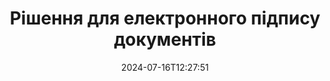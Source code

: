 ---
############################# Static ############################
layout: "family"
date:  2024-07-16T12:27:51
draft: false

product: "Signature"
product_tag: "signature"

lang: uk

############################# Head ############################
head_title: "Програми цифрового підпису C# .NET, Java, Node.js"
head_description: "Інтегруйте електронні підписи в програми .NET, Java або Node.js за допомогою GroupDocs.Signature. Підписуйте популярні формати ділових документів."

############################# Header ############################
title: "Рішення для електронного підпису документів"
description:  |
  Підписуйте цифрові документи та зображення на будь-якій платформі за допомогою наших гнучких API та рішень на основі програм для програмістів і кінцевих користувачів.

  Шукайте та змінюйте раніше додані підписи за допомогою розширених методів.

  Захистіть документи від змін за допомогою цифрових сертифікатів і контролюйте приховані метадані.

############################# Supported Platforms ###############################
supported_platforms:
  enable: true
  head_title: "Виберіть свою платформу"
  title: "Незалежність від платформи"
  description: "Бібліотека GroupDocs.Signature підтримує такі операційні системи та фреймворки:"
  details_link_title: "Вивчайте більше"

  items:
    # items loop
    - title: ".NET"
      description: GroupDocs.Signature .NET 
      color: "blue"
      tag: "net"
      link: "/signature/net/"
      features_link: "https://docs.groupdocs.com/signature/net/system-requirements/"
      features:
          # features loop
          - rows: "3"
            content: |
                    .NET Framework 4.6.2 or higher <br> .NET Core 3.0 or higher <br> .NET 6.0 or higher
      
          # features loop
          - rows: "4"
            content: |
                    Windows <br> Linux <br> Mac OS <br> Microsoft Azure
      
          # features loop
          - rows: "3"
            content: |
                    Microsoft Visual Studio <br> JetBrains Rider <br> Microsoft Visual Code
      
          # features loop
          - rows: "1"
            content: |
                    60+ file formats
      

    # items loop
    - title: "Java"
      description: GroupDocs.Signature Java
      color: "red"
      tag: "java"
      link: "/signature/java/"
      features_link: "https://docs.groupdocs.com/signature/java/system-requirements/"
      features:
          # features loop
          - rows: "3"
            content: |
                    Java 8 or higher
      
          # features loop
          - rows: "4"
            content: |
                    Windows <br> Linux <br> Mac OS
      
          # features loop
          - rows: "3"
            content: |
                    IntelliJ IDEA <br> Eclipse <br> NetBeans
      
          # features loop
          - rows: "1"
            content: |
                    60+ file formats

    # items loop
    - title: "Node.js"
      description: GroupDocs.Signature Node.js
      color: "green"
      tag: "nodejs-java"
      link: "/signature/nodejs-java/"
      features_link: "https://docs.groupdocs.com/signature/"
      features:
          # features loop
          - rows: "3"
            content: |
                    Node.js 16+ and J2SE 8.0 (1.8)+
      
          # features loop
          - rows: "4"
            content: |
                    Windows <br> Linux <br> Mac OS
      
          # features loop
          - rows: "3"
            content: |
                    Atom <br> Visual Studio Code <br> Будь-який інший текстовий редактор
      
          # features loop
          - rows: "1"
            content: |
                    60+ file formats

############################# Features ###############################
features:
  enable: true
  title: "Ключові функції GroupDocs.Signature"
  description: "Наше рішення призначене для додавання різних типів підписів до популярних форматів документів і файлів. Легко збагачуйте свої бізнес-процеси."

  items:
    # items loop
    - icon: "additional"
      title: "Збагатіть свої дані підписами"
      content: "Додайте текст, зображення, водяні знаки тощо до своїх ділових документів."

    # items loop
    - icon: "protect"
      title: "Захистіть вміст документів"
      content: "Заборонити зміну документа, скріпивши його цифровим сертифікатом."

    # items loop
    - icon: "search"
      title: "Додайте приховані дані та штрих-коди"
      content: "Використовуйте метадані для зберігання невидимої інформації або розміщуйте власні штрих-коди на сторінках."

    # items loop
    - icon: "manipulate"
      title: "Маніпулювати підписами"
      content: "Пошук, оновлення або видалення всіх підписів, які були додані раніше."

############################# Code samples ############################
code_samples:
  enable: true
  title: "Захистіть свої файли за допомогою підписів"
  description: "Приклади коду GroupDocs.Signature"
  items:
    # code sample loop
    - title: "Згенеруйте та додайте QR-код"
      content: |
       GroupDocs.Signature дозволяє нам створювати та додавати QR-коди до документів із підтримуваними форматами. Вкажіть шлях до документа, який потрібно підписати та налаштуйте бажані текстові та візуальні параметри QR-коду. Згенероване зображення QR-коду можна розмістити на будь-якій ділянці сторінки будь-якого документа.
      samples:
        - language: "C#"
          color: "blue"
          content: |
            ```csharp {style=abap}   
            // Вкажіть документ для підпису
            using (Signature signature = new Signature("source.docx"))
            {
                // Створення опцій знака QR-коду
                QrCodeSignOptions options = new QrCodeSignOptions("JohnSmith")
                {
                    // Встановіть параметри QR-коду
                    EncodeType = QrCodeTypes.QR,
                    Left = 50,
                    Top = 150,
                };

                // Підпишіть і збережіть оброблений файл
                SignResult result = signature.Sign("result.docx", options);
            }
            ```
        - language: "Java"
          color: "red"
          content: |
            ```java {style=abap}   
            // Вкажіть документ для підпису
            Signature signature = new Signature("source.docx");

            // Створення опцій знака QR-коду
            QrCodeSignOptions options = new QrCodeSignOptions("JohnSmith");

            // Встановіть параметри QR-коду
            options.setEncodeType(QrCodeTypes.QR);
            options.setLeft(50);
            options.setTop(100);

            // Підпишіть і збережіть оброблений файл
            signature.sign("result.docx", options);
            ```
        - language: "TypeScript"
          color: "green"
          content: |
            ```javascript {style=abap}  
            const signatureLib = require('@groupdocs/groupdocs.signature')

            // Вкажіть документ для підпису
            const signature = new signatureLib.Signature('source.docx');

            // Створення опцій знака QR-коду
            const options = new signatureLib.QrCodeSignOptions('JohnSmith');

            // Встановіть параметри QR-коду
            options.setEncodeType(signatureLib.QrCodeTypes.QR);
            options.setLeft(50);
            options.setTop(100);

            // Підпишіть і збережіть оброблений файл
            signature.sign('result.docx', options);
            ```

############################# Supported Formats ###############################
formats:
  enable: true
  title: "Підтримується понад 60 форматів файлів"
  description: "GroupDocs.Signature підтримує майже всі популярні формати файлів"

############################# Metrics ###############################
metrics:
  enable: true
  title: "Статистичні дані нашої бібліотеки"
  description: "Ознайомтеся з ключовими показниками продукту, розкриваючи уявлення про наші досягнення, вплив і зростання"

  items:
    # items loop
    - number: "50+"
      title: "Підтримувані формати"
      content: "Підписання понад 60 найпопулярніших бізнес-форматів файлів."

    # items loop
    - number: "500k"
      title: "Завантаження NuGet"
      content: "GroupDocs.Signature для .NET — популярна бібліотека з понад 550 000 завантажень на NuGet."

    # items loop
    - number: "15k"
      title: "Завантаження Maven"
      content: "Розробники Java завантажили GroupDocs.Signature на Maven понад 15 тисяч разів."

    # items loop
    - number: "140+"
      title: "Задоволені клієнти"
      content: "Індивідуальні розробники та провідні компанії в усьому світі використовують наші продукти для створення інноваційних рішень."


############################# Customers ###############################
customers:
  enable: true
  title: "Наші щасливі клієнти"
  description: "Бібліотеки GroupDocs використовують всесвітньо відомі та видатні бренди по всьому світу"

  items:
    # items loop
    - title: "BenQ Corporation"
      logo: "benq"
      
    # items loop
    - title: "Nasdaq Stock Market"
      logo: "nasdaq"
      
    # items loop
    - title: "AT&T Inc."
      logo: "att"
      
    # items loop
    - title: "Customer logo AstraZeneca"
      logo: "astrazeneca"
      
    # items loop
    - title: "Central Bank of Argentina"
      logo: "argentinacentralbank"
      
    # items loop
    - title: "Roche Holding AG"
      logo: "roche"
      
    # items loop
    - title: "Capita"
      logo: "capita"
      
    # items loop
    - title: "Axa S.A."
      logo: "axa"
      
    # items loop
    - title: "Instructure Inc."
      logo: "instructure"
      
    # items loop
    - title: "Wipro"
      logo: "wipro"


############################# Actions ###############################
actions:
  enable: true
  title: "Готові почати?"
  description: "Спробуйте функції GroupDocs.Signature безкоштовно на своїй платформі"

  items:
    # items loop
    - title: ".NET"
      color: "blue"
      link: "/signature/net/"

    # items loop
    - title: "Java"
      color: "red"
      link: "/signature/java/"

    # items loop
    - title: "Node.js"
      color: "green"
      link: "/signature/nodejs-java/"      

############################# FAQ ###############################
faq:
  enable: true
  title: "Питання що часто задаються"
  description: "Ознайомтеся з нашими поширеними запитаннями"

  items:
    # items loop
    - question: "Чи потрібна GroupDocs.Signature зовнішня бібліотека для підписання документів?"
      answer: "Ні, GroupDocs.Signature працює незалежно. Немає сторонніх залежностей, таких як Adobe Acrobat, Microsoft Office тощо."

    # items loop
    - question: "Чи можна перевірити функції GroupDocs.Signature перед покупкою?"
      answer: "Абсолютно! GroupDocs.Signature пропонує безкоштовну пробну версію. Встановіть його та досліджуйте його функції. Зауважте, що пробні версії додають до ваших документів «пробні позначки» й обробляють лише перші 3 сторінки. Щоб отримати повний досвід, отримайте безкоштовну 30-денну тимчасову ліцензію на доступ до всіх функцій. Перегляньте деталі в розділі [тимчасова ліцензія](https://purchase.groupdocs.com/temporary-license/)."

    # items loop
    - question: "Які типи ліцензій надаються?"
      answer: "Шукаєте ліцензію GroupDocs.Signature? Ми пропонуємо різні варіанти, адаптовані до ваших потреб. Вибирайте залежно від розміру команди, місць розгортання (один офіс або віддалені робочі місця) і того, чи потрібно для розповсюдження кінцевим клієнтам ділитися SDK/API з клієнтами. Крім того, виберіть місячну ліцензію на використання з тарифними планами з обмеженнями — платіть лише за те, що використовуєте. Знайдіть найкращий варіант у розділі [pricing](https://purchase.groupdocs.com/pricing/signature/net/)."

############################# Cloud Links ###############################
cloud_links:
  enable: true
  title: "GroupDocs.Signature API з низьким кодом"
  description: "Підписуйте файли за допомогою програми через наш хмарний REST API."
  
  items:
    # items loop
    - title: "GroupDocs.Signature Cloud for cURL"
      content: "Використовуйте API cURL RESTful, щоб підписувати PDF, Word, Excel, PowerPoint, JPEG та багато інших форматів файлів."
      icon: "groupdocs_signature-for-curl"
      link: "https://products.groupdocs.cloud/signature/curl"

    # items loop
    - title: "GroupDocs.Signature Cloud for .NET"
      content: "Збагатіть свої програми .NET підписом документів через Cloud SDK. Захистіть ділові документи по-своєму."
      icon: "groupdocs_signature-for-net"
      link: "https://products.groupdocs.cloud/signature/net"

    # items loop
    - title: "GroupDocs.Signature Cloud for Java"
      content: "GroupDocs.Signature SDK надає доступ до різноманітних можливостей для ваших програм Java для підпису будь-яких файлів."
      icon: "groupdocs_signature-for-java"
      link: "https://products.groupdocs.cloud/signature/java"

############################# App links ###############################
app_links:
  enable: true
  title: "Веб-програми GroupDocs.Signature"
  description: "GroupDocs.Signature представляє безкоштовну веб-програму, де можна підписувати документи. Понад 60 популярних форматів файлів можна БЕЗКОШТОВНО підписати через ваш улюблений браузер."

  items:
    # items loop
    - title: "GroupDocs.Signature Total"
      content: "Онлайн-інструмент для підписання документів з будь-якого пристрою."
      icon: "groupdocs_watermark-app"
      link: "https://products.groupdocs.app/signature/total"

    # items loop
    - title: "GroupDocs.Signature DOCX"
      content: "Підпишіть MS Word DOCX онлайн."
      icon: "groupdocs_words-app"
      link: "https://products.groupdocs.app/signature/docx"

    # items loop
    - title: "GroupDocs.Signature PDF"
      content: "Захист PDF-документів онлайн."
      icon: "groupdocs_pdf-app"
      link: "https://products.groupdocs.app/signature/pdf"


      


---